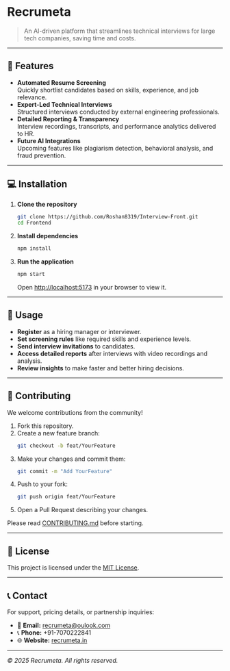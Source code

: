 # Recrumeta

> An AI-driven platform that streamlines technical interviews for large tech companies, saving time and costs.

---

## 🚀 Features

- **Automated Resume Screening**  
  Quickly shortlist candidates based on skills, experience, and job relevance.
- **Expert-Led Technical Interviews**  
  Structured interviews conducted by external engineering professionals.
- **Detailed Reporting & Transparency**  
  Interview recordings, transcripts, and performance analytics delivered to HR.
- **Future AI Integrations**  
  Upcoming features like plagiarism detection, behavioral analysis, and fraud prevention.

---

## 💻 Installation

1. **Clone the repository**  
   ```bash
   git clone https://github.com/Roshan8319/Interview-Front.git
   cd Frontend
   ```
2. **Install dependencies**  
   ```bash
   npm install
   ```
3. **Run the application**  
   ```bash
   npm start
   ```
   Open [http://localhost:5173](http://localhost:5173) in your browser to view it.

---

## 📖 Usage

- **Register** as a hiring manager or interviewer.
- **Set screening rules** like required skills and experience levels.
- **Send interview invitations** to candidates.
- **Access detailed reports** after interviews with video recordings and analysis.
- **Review insights** to make faster and better hiring decisions.

---

## 🤝 Contributing

We welcome contributions from the community!

1. Fork this repository.
2. Create a new feature branch:  
   ```bash
   git checkout -b feat/YourFeature
   ```
3. Make your changes and commit them:  
   ```bash
   git commit -m "Add YourFeature"
   ```
4. Push to your fork:  
   ```bash
   git push origin feat/YourFeature
   ```
5. Open a Pull Request describing your changes.

Please read [CONTRIBUTING.md](./CONTRIBUTING.md) before starting.

---

## 📜 License

This project is licensed under the [MIT License](./LICENSE).

---

## 📞 Contact

For support, pricing details, or partnership inquiries:

- 📧 **Email:** recrumeta@oulook.com
- 📞 **Phone:** +91-7070222841
- 🌐 **Website:** [recrumeta.in](https://recrumeta.in)

---

*© 2025 Recrumeta. All rights reserved.*
